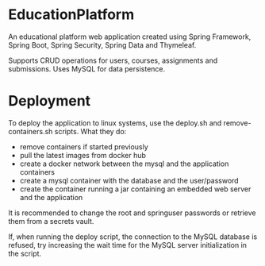 # EducationPlatform

An educational platform web application created using Spring Framework,
Spring Boot, Spring Security, Spring Data and Thymeleaf.

Supports CRUD operations for users, courses, assignments and submissions.
Uses MySQL for data persistence.

# Deployment

To deploy the application to linux systems, use the deploy.sh and
remove-containers.sh scripts. What they do:
- remove containers if started previously
- pull the latest images from docker hub
- create a docker network between the mysql and the application containers
- create a mysql container with the database and the user/password
- create the container running a jar containing an embedded
web server and the application

It is recommended to change the root and springuser passwords or retrieve them
from a secrets vault.

If, when running the deploy script, the connection to the MySQL database is
refused, try increasing the wait time for the MySQL server initialization in
the script.
